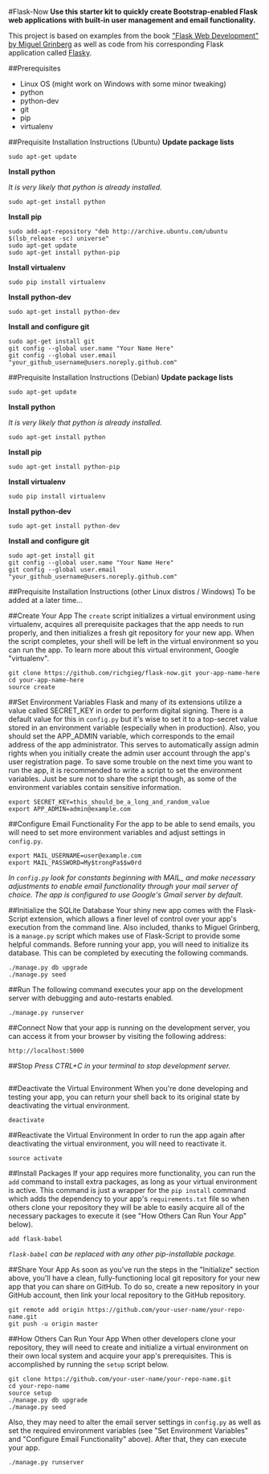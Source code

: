 #Flask-Now
**Use this starter kit to quickly create Bootstrap-enabled Flask web applications
with built-in user management and email functionality.**

This project is based on examples from the book ["Flask Web Development" by
Miguel Grinberg](http://flaskbook.com/) as well as code from his corresponding
Flask application called [Flasky](http://github.com/miguelgrinberg/flasky).

##Prerequisites
- Linux OS (might work on Windows with some minor tweaking)
- python
- python-dev
- git
- pip
- virtualenv


##Prequisite Installation Instructions (Ubuntu)
**Update package lists**
```
sudo apt-get update
```

**Install python**

*It is very likely that python is already installed.*
```
sudo apt-get install python
```

**Install pip**
```
sudo add-apt-repository "deb http://archive.ubuntu.com/ubuntu $(lsb_release -sc) universe"
sudo apt-get update
sudo apt-get install python-pip
```

**Install virtualenv**
```
sudo pip install virtualenv
```

**Install python-dev**
```
sudo apt-get install python-dev
```

**Install and configure git**
```
sudo apt-get install git
git config --global user.name "Your Name Here"
git config --global user.email "your_github_username@users.noreply.github.com"
```


##Prequisite Installation Instructions (Debian)
**Update package lists**
```
sudo apt-get update
```

**Install python**

*It is very likely that python is already installed.*
```
sudo apt-get install python
```

**Install pip**
```
sudo apt-get install python-pip
```

**Install virtualenv**
```
sudo pip install virtualenv
```

**Install python-dev**
```
sudo apt-get install python-dev
```

**Install and configure git**
```
sudo apt-get install git
git config --global user.name "Your Name Here"
git config --global user.email "your_github_username@users.noreply.github.com"
```


##Prequisite Installation Instructions (other Linux distros / Windows)
To be added at a later time...


##Create Your App
The ```create``` script initializes a virtual environment using virtualenv,
acquires all prerequisite packages that the app needs to run properly, and
then initializes a fresh git repository for your new app. When the script
completes, your shell will be left in the virtual environment so you can
run the app. To learn more about this virtual environment, Google "virtualenv".
```
git clone https://github.com/richgieg/flask-now.git your-app-name-here
cd your-app-name-here
source create
```


##Set Environment Variables
Flask and many of its extensions utilize a value called SECRET_KEY in order to
perform digital signing. There is a default value for this in ```config.py```
but it's wise to set it to a top-secret value stored in an environment variable
(especially when in production). Also, you should set the APP_ADMIN variable,
which corresponds to the email address of the app administrator. This
serves to automatically assign admin rights when you initially create the admin
user account through the app's user registration page. To save some trouble
on the next time you want to run the app, it is recommended to write
a script to set the environment variables. Just be sure not to share the script
though, as some of the environment variables contain sensitive information.
```
export SECRET_KEY=this_should_be_a_long_and_random_value
export APP_ADMIN=admin@example.com
```


##Configure Email Functionality
For the app to be able to send emails, you will need to set more environment
variables and adjust settings in ```config.py```.

```
export MAIL_USERNAME=user@example.com
export MAIL_PASSWORD=My$trongPa$$w0rd
```
*In ```config.py``` look for constants beginning with MAIL_ and make necessary
adjustments to enable email functionality through your mail server of choice.
The app is configured to use Google's Gmail server by default.*


##Initialize the SQLite Database
Your shiny new app comes with the Flask-Script extension, which allows a
finer level of control over your app's execution from the command line. Also
included, thanks to Miguel Grinberg, is a ```manage.py``` script which makes
use of Flask-Script to provide some helpful commands. Before running your app,
you will need to initialize its database. This can be completed by executing
the following commands.
```
./manage.py db upgrade
./manage.py seed
```


##Run
The
following command executes your app on the development server with debugging
and auto-restarts enabled.
```
./manage.py runserver
```


##Connect
Now that your app is running on the development server, you can access it
from your browser by visiting the following address:
```
http://localhost:5000
```


##Stop
*Press CTRL+C in your terminal to stop development server.*
```
```


##Deactivate the Virtual Environment
When you're done developing and testing your app, you can return your shell
back to its original state by deactivating the virtual environment.
```
deactivate
```


##Reactivate the Virtual Environment
In order to run the app again after deactivating the virtual environment, you
will need to reactivate it.
```
source activate
```


##Install Packages
If your app requires more functionality, you can run the ```add``` command to
install extra packages, as long as your virtual environment is active. This
command is just a wrapper for the ```pip install``` command which adds the
dependency to your app's ```requirements.txt``` file so when others
clone your repository they will be able to easily acquire all of the necessary
packages to execute it (see "How Others Can Run Your App" below).
```
add flask-babel
```
*```flask-babel``` can be replaced with any other pip-installable package.*

##Share Your App
As soon as you've run the steps in the "Initialize" section above, you'll have a clean,
fully-functioning local git repository for your new app that you can share on GitHub.
To do so, create a new repository in your GitHub account, then link your local
repository to the GitHub repository.
```
git remote add origin https://github.com/your-user-name/your-repo-name.git
git push -u origin master
```

##How Others Can Run Your App
When other developers clone your repository, they will need to create and initialize a
virtual environment on their own local system and acquire your app's prerequisites. This
is accomplished by running the ```setup``` script below.
```
git clone https://github.com/your-user-name/your-repo-name.git
cd your-repo-name
source setup
./manage.py db upgrade
./manage.py seed
```
Also, they may need to alter the email server settings in ```config.py``` as
well as set the required environment variables (see "Set Environment Variables"
and "Configure Email Functionality" above). After that, they can execute your
app.
```
./manage.py runserver
```
